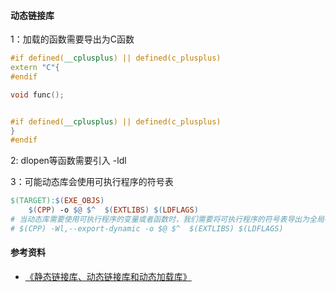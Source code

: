 

#### 动态链接库

1：加载的函数需要导出为C函数

```c++
#if defined(__cplusplus) || defined(c_plusplus)
extern "C"{
#endif

void func();


#if defined(__cplusplus) || defined(c_plusplus)
}
#endif
```

2:  dlopen等函数需要引入 -ldl 

3：可能动态库会使用可执行程序的符号表

```makefile
$(TARGET):$(EXE_OBJS) 
	$(CPP) -o $@ $^  $(EXTLIBS) $(LDFLAGS) 
# 当动态库需要使用可执行程序的变量或者函数时，我们需要将可执行程序的符号表导出为全局符号表
# $(CPP) -Wl,--export-dynamic -o $@ $^  $(EXTLIBS) $(LDFLAGS)  
```



#### 参考资料

+  [《静态链接库、动态链接库和动态加载库》](https://www.cnblogs.com/nufangrensheng/p/3578784.html) 		
